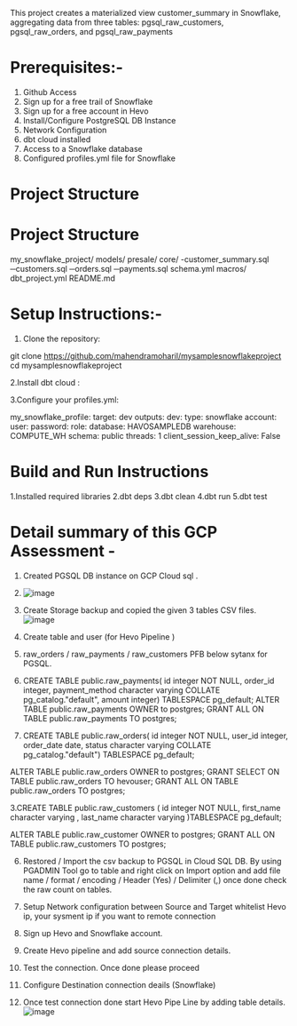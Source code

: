 This project creates a materialized view customer_summary in Snowflake, aggregating data from three tables: pgsql_raw_customers, pgsql_raw_orders, and pgsql_raw_payments

Prerequisites:-
====================
1. Github Access
2. Sign up for a free trail of Snowflake
3. Sign up for a free account in Hevo
4. Install/Configure PostgreSQL DB Instance
5. Network Configuration
6. dbt cloud installed
7. Access to a Snowflake database
8. Configured profiles.yml file for Snowflake

Project Structure
===========================
Project Structure
===========================
my_snowflake_project/
	models/
		presale/
			core/
				-customer_summary.sql
				─customers.sql
				─orders.sql
				─payments.sql
	schema.yml
	macros/
	dbt_project.yml
	README.md

Setup Instructions:-
=========================
1. Clone the repository:

git clone https://github.com/mahendramoharil/mysamplesnowflakeproject
cd mysamplesnowflakeproject

2.Install dbt cloud :

3.Configure your profiles.yml:

my_snowflake_profile:
  target: dev
  outputs:
    dev:
      type: snowflake
      account: <acname>
      user: <yourusername>
      password: <yourpwd>
      role: 
      database: HAVOSAMPLEDB
      warehouse: COMPUTE_WH
      schema: public
      threads: 1
      client_session_keep_alive: False 

Build and Run Instructions
==================
1.Installed required libraries 
2.dbt deps
3.dbt clean
4.dbt run
5.dbt test

Detail summary of this GCP Assessment - 
=========================

1. Created PGSQL DB instance on GCP Cloud sql .
2. ![image](https://github.com/mahendramoharil/mysamplesnowflakeproject/assets/84889579/94dcbd39-44bf-4f4e-80c4-d265a9d7fa79)
3. Create Storage backup and copied the given 3 tables CSV files.
   ![image](https://github.com/mahendramoharil/mysamplesnowflakeproject/assets/84889579/6c502a47-5024-41e4-bc75-451ea6611caa)
4. Create table and user (for Hevo Pipeline )
5. raw_orders / raw_payments / raw_customers
   PFB below sytanx for PGSQL.

1.  CREATE TABLE public.raw_payments(
    id integer NOT NULL,
    order_id integer,
    payment_method character varying COLLATE pg_catalog."default",
    amount integer) TABLESPACE pg_default;
ALTER TABLE public.raw_payments OWNER to postgres;
GRANT ALL ON TABLE public.raw_payments TO postgres;

2. CREATE TABLE public.raw_orders(
    id integer NOT NULL,
    user_id integer,
    order_date date,
    status character varying COLLATE pg_catalog."default") TABLESPACE pg_default;

ALTER TABLE public.raw_orders OWNER to postgres;
GRANT SELECT ON TABLE public.raw_orders TO hevouser;
GRANT ALL ON TABLE public.raw_orders TO postgres;

3.CREATE TABLE public.raw_customers
(
    id integer NOT NULL,
    first_name character varying ,
    last_name character varying )TABLESPACE pg_default;
    
ALTER TABLE public.raw_customer OWNER to postgres;
GRANT ALL ON TABLE public.raw_customers TO postgres;

6. Restored / Import the csv backup to PGSQL in Cloud SQL DB.
   By using PGADMIN Tool go to table and right click on Import option and add file name / format / encoding / Header (Yes) / Delimiter (,)
   once done check the raw count on tables.
7. Setup Network configuration between Source and Target
   whitelist Hevo ip, your sysment ip if you want to remote connection

8. Sign up Hevo and Snowflake account.
9. Create Hevo pipeline and add source connection details.
10. Test the connection. Once done please proceed
11. Configure Destination connection deails (Snowflake)
12. Once test connection done start Hevo Pipe Line by adding table details.
    ![image](https://github.com/mahendramoharil/mysamplesnowflakeproject/assets/84889579/ca0ae312-a60c-4b7a-9de8-7ef29dd471e7)
    
